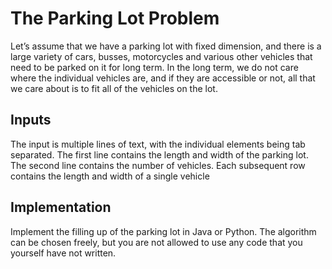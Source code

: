 # The Parking Lot Problem
Let’s assume that we have a parking lot with fixed dimension, and there is a large variety of cars, busses, 
motorcycles and various other vehicles that need to be parked on it for long term. In the long term, we 
do not care where the individual vehicles are, and if they are accessible or not, all that we care about is 
to fit all of the vehicles on the lot. 

## Inputs
The input is multiple lines of text, with the individual elements being tab separated. The first line 
contains the length and width of the parking lot. The second line contains the number of vehicles. Each 
subsequent row contains the length and width of a single vehicle

 ## Implementation
Implement the filling up of the parking lot in Java or Python. The algorithm can be chosen freely, but 
you are not allowed to use any code that you yourself have not written.
